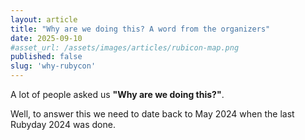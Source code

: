 ```yaml
---
layout: article
title: "Why are we doing this? A word from the organizers"
date: 2025-09-10
#asset_url: /assets/images/articles/rubicon-map.png
published: false
slug: 'why-rubycon'
---
```


A lot of people asked us **"Why are we doing this?"**.

Well, to answer this we need to date back to May 2024 when the last Rubyday 2024 was done.

